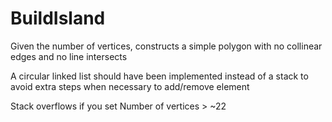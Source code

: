 # BuildIsland
Given the number of vertices, constructs a simple polygon with no collinear edges and no line intersects

A circular linked list should have been implemented instead of a stack to avoid extra steps when necessary to add/remove element 

Stack overflows if you set Number of vertices > ~22
